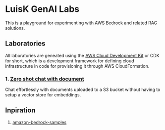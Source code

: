 # LuisK GenAI Labs

This is a playground for experimenting with AWS Bedrock and related RAG solutions.

## Laboratories

All laboratories are geneated using the [AWS Cloud Development Kit](https://docs.aws.amazon.com/cdk/v2/guide/home.html) or CDK for short, which is a development framework for defining cloud infrastructure in code for provisioning it through AWS CloudFormation.

### 1. [Zero shot chat with document](./packages/zero-shot-chat-with-document)

Chat effortlessly with documents uploaded to a S3 bucket without having to setup a vector store for embeddings.

## Inpiration

1. [amazon-bedrock-samples](https://github.com/aws-samples/amazon-bedrock-samples)
